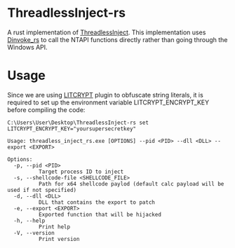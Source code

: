 
# ThreadlessInject-rs

A rust implementation of [ThreadlessInject](https://github.com/CCob/ThreadlessInject/). This implementation uses [Dinvoke_rs](https://github.com/Kudaes/DInvoke_rs/) to call the NTAPI functions directly rather than going through the Windows API.

# Usage

Since we are using [LITCRYPT](https://github.com/anvie/litcrypt.rs) plugin to obfuscate string literals, it is required to set up the environment variable LITCRYPT_ENCRYPT_KEY before compiling the code:

	C:\Users\User\Desktop\ThreadlessInject-rs set LITCRYPT_ENCRYPT_KEY="yoursupersecretkey"

```
Usage: threadless_inject_rs.exe [OPTIONS] --pid <PID> --dll <DLL> --export <EXPORT>

Options:
  -p, --pid <PID>
          Target process ID to inject
  -s, --shellcode-file <SHELLCODE_FILE>
          Path for x64 shellcode paylod (default calc payload will be used if not specified)
  -d, --dll <DLL>
          DLL that contains the export to patch
  -e, --export <EXPORT>
          Exported function that will be hijacked
  -h, --help
          Print help
  -V, --version
          Print version
```

